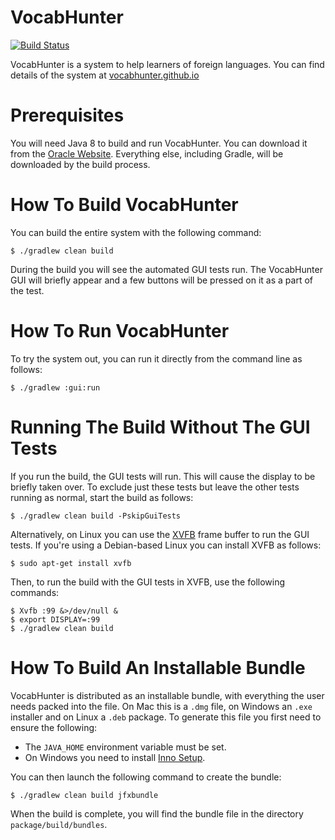 # VocabHunter

[![Build Status](https://travis-ci.org/VocabHunter/VocabHunter.svg?branch=master)](https://travis-ci.org/VocabHunter/VocabHunter)

VocabHunter is a system to help learners of foreign languages.  You can find details of the system at [vocabhunter.github.io](http://vocabhunter.github.io/)

# Prerequisites

You will need Java 8 to build and run VocabHunter.  You can download it from the [Oracle Website](http://www.oracle.com/technetwork/java/javase/downloads/index.html).  Everything else, including Gradle, will be downloaded by the build process.

# How To Build VocabHunter

You can build the entire system with the following command:
~~~
$ ./gradlew clean build
~~~

During the build you will see the automated GUI tests run.  The VocabHunter GUI will briefly appear and a few buttons will be pressed on it as a part of the test.

# How To Run VocabHunter

To try the system out, you can run it directly from the command line as follows:
~~~
$ ./gradlew :gui:run
~~~

# Running The Build Without The GUI Tests

If you run the build, the GUI tests will run.  This will cause the display to be briefly taken over.  To exclude just these tests but leave the other tests running as normal, start the build as follows:
~~~
$ ./gradlew clean build -PskipGuiTests
~~~

Alternatively, on Linux you can use the [XVFB](https://en.wikipedia.org/wiki/Xvfb) frame buffer to run the GUI tests.  If you're using a Debian-based Linux you can install XVFB as follows:
~~~
$ sudo apt-get install xvfb
~~~

Then, to run the build with the GUI tests in XVFB, use the following commands:
~~~
$ Xvfb :99 &>/dev/null &
$ export DISPLAY=:99
$ ./gradlew clean build
~~~


# How To Build An Installable Bundle

VocabHunter is distributed as an installable bundle, with everything the user needs packed into the file.  On Mac this is a `.dmg` file, on Windows an `.exe` installer and on Linux a `.deb` package.  To generate this file you first need to ensure the following:
* The `JAVA_HOME` environment variable must be set.
* On Windows you need to install [Inno Setup](http://www.jrsoftware.org/isdl.php).

You can then launch the following command to create the bundle:
~~~
$ ./gradlew clean build jfxbundle
~~~

When the build is complete, you will find the bundle file in the directory `package/build/bundles`.
